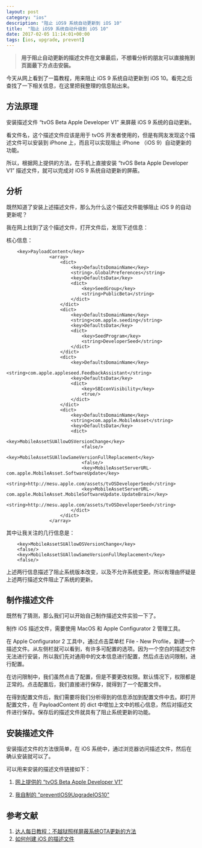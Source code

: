 ```yaml
---
layout: post
category: "ios"
description: "阻止 iOS9 系统自动更新到 iOS 10"
title:  "阻止 iOS9 系统自动升级到 iOS 10"
date: 2017-02-05 11:14:01+00:00
tags: [ios, upgrade, prevent]
---
```


> <b>用于阻止自动更新的描述文件在文章最后，不想看分析的朋友可以直接拖到页面最下方点击安装。</b>

今天从网上看到了一篇教程，用来阻止 iOS 9 系统自动更新到 iOS 10。看完之后查找了一下相关信息，在这里把我整理的信息贴出来。

## 方法原理

安装描述文件 “tvOS Beta Apple Developer V1” 来屏蔽 iOS 9 系统的自动更新。

看文件名，这个描述文件应该是用于 tvOS 开发者使用的，但是有网友发现这个描述文件可以安装到 iPhone 上，而且可以实现阻止 iPhone （iOS 9）自动更新的功能。

所以，根据网上提供的方法，在手机上直接安装 “tvOS Beta Apple Developer V1” 描述文件，就可以完成对 iOS 9 系统自动更新的屏蔽。

## 分析

既然知道了安装上述描述文件，那么为什么这个描述文件能够阻止 iOS 9 的自动更新呢？

我在网上找到了这个描述文件，打开文件后，发现下述信息：


核心信息：

```
	<key>PayloadContent</key>
				<array>
					<dict>
						<key>DefaultsDomainName</key>
						<string>.GlobalPreferences</string>
						<key>DefaultsData</key>
						<dict>
							<key>SeedGroup</key>
							<string>PublicBeta</string>
						</dict>
					</dict>
					<dict>
						<key>DefaultsDomainName</key>
						<string>com.apple.seeding</string>
						<key>DefaultsData</key>
						<dict>
							<key>SeedProgram</key>
							<string>DeveloperSeed</string>
						</dict>
					</dict>
					<dict>
						<key>DefaultsDomainName</key>
						<string>com.apple.appleseed.FeedbackAssistant</string>
						<key>DefaultsData</key>
						<dict>
							<key>SBIconVisibility</key>
							<true/>
						</dict>
					</dict>
					<dict>
						<key>DefaultsDomainName</key>
						<string>com.apple.MobileAsset</string>
						<key>DefaultsData</key>
						<dict>
							<key>MobileAssetSUAllowOSVersionChange</key>
							<false/>
							<key>MobileAssetSUAllowSameVersionFullReplacement</key>
							<false/>
							<key>MobileAssetServerURL-com.apple.MobileAsset.SoftwareUpdate</key>
							<string>http://mesu.apple.com/assets/tvOSDeveloperSeed</string>
							<key>MobileAssetServerURL-com.apple.MobileAsset.MobileSoftwareUpdate.UpdateBrain</key>
							<string>http://mesu.apple.com/assets/tvOSDeveloperSeed</string>
						</dict>
					</dict>
				</array>
```

其中让我关注的几行信息是：

```
    <key>MobileAssetSUAllowOSVersionChange</key>
    <false/>
    <key>MobileAssetSUAllowSameVersionFullReplacement</key>
    <false/>
```

上述两行信息描述了阻止系统版本改变，以及不允许系统变更。所以有理由怀疑是上述两行描述文件阻止了系统的更新。

## 制作描述文件

既然有了猜测，那么我们可以开始自己制作描述文件实验一下了。

制作 iOS 描述文件，需要使用 MacOS 和 Apple Configurator 2 管理工具。

在 Apple Configurator 2 工具中，通过点击菜单栏 File - New Profile，新建一个描述文件。从左侧栏就可以看到，有许多可配置的选项。因为一个空白的描述文件无法进行安装，所以我们先对通用中的文本信息进行配置，然后点击访问限制，进行配置。

在访问限制中，我们虽然点击了配置，但是不要更改权限。默认情况下，权限都是正常的。点击配置后，我们直接进行保存，就得到了一个配置文件。

在得到配置文件后，我们需要将我们分析得到的信息添加到配置文件中去。即打开配置文件，在 PayloadContent 的 dict 中增加上文中的核心信息，然后对描述文件进行保存。保存后的描述文件就具有了阻止系统更新的功能。

## 安装描述文件

安装描述文件的方法很简单，在 iOS 系统中，通过浏览器访问描述文件，然后在确认安装就可以了。

可以用来安装的描述文件链接如下：

1. [网上提供的 “tvOS Beta Apple Developer V1”](http://elta.github.io/imgs/2017-02-05_NOOTA9.mobileconfig)


2. [我自制的 "preventIOS9UpgradeIOS10"](http://elta.github.io/imgs/2017-02-05_preventios9byelta.mobileconfig)

## 参考文献

1. [达人每日教程：不越狱照样屏蔽系统OTA更新的方法](http://bbs.feng.com/forum.php?mod=viewthread&tid=10342211&page=)
2. [如何创建 iOS 的描述文件](https://paicha.me/2016/01/09/how-to-create-ios-profiles/?utm_source=tuicool&utm_medium=referral)
